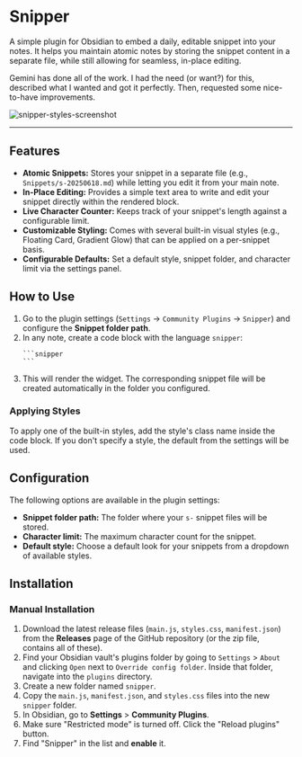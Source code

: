 # Snipper

A simple plugin for Obsidian to embed a daily, editable snippet into your notes. It helps you maintain atomic notes by storing the snippet content in a separate file, while still allowing for seamless, in-place editing.

Gemini has done all of the work. I had the need (or want?) for this, described what I wanted and got it perfectly. Then, requested some nice-to-have improvements.

![snipper-styles-screenshot](https://github.com/user-attachments/assets/6284b2cc-1455-420e-b36a-274dacc2501c)

---

## Features

- **Atomic Snippets:** Stores your snippet in a separate file (e.g., `Snippets/s-20250618.md`) while letting you edit it from your main note.
- **In-Place Editing:** Provides a simple text area to write and edit your snippet directly within the rendered block.
- **Live Character Counter:** Keeps track of your snippet's length against a configurable limit.
- **Customizable Styling:** Comes with several built-in visual styles (e.g., Floating Card, Gradient Glow) that can be applied on a per-snippet basis.
- **Configurable Defaults:** Set a default style, snippet folder, and character limit via the settings panel.

## How to Use

1.  Go to the plugin settings (`Settings` -> `Community Plugins` -> `Snipper`) and configure the **Snippet folder path**.
2.  In any note, create a code block with the language `snipper`:
    ````
    ```snipper
    ```
    ````
3.  This will render the widget. The corresponding snippet file will be created automatically in the folder you configured.

### Applying Styles

To apply one of the built-in styles, add the style's class name inside the code block. If you don't specify a style, the default from the settings will be used.

## Configuration

The following options are available in the plugin settings:

- **Snippet folder path:** The folder where your `s-` snippet files will be stored.
- **Character limit:** The maximum character count for the snippet.
- **Default style:** Choose a default look for your snippets from a dropdown of available styles.

## Installation

### Manual Installation

1.  Download the latest release files (`main.js`, `styles.css`, `manifest.json`) from the **Releases** page of the GitHub repository (or the zip file, contains all of these).
2.  Find your Obsidian vault's plugins folder by going to `Settings` > `About` and clicking `Open` next to `Override config folder`. Inside that folder, navigate into the `plugins` directory.
3.  Create a new folder named `snipper`.
4.  Copy the `main.js`, `manifest.json`, and `styles.css` files into the new `snipper` folder.
5.  In Obsidian, go to **Settings** > **Community Plugins**.
6.  Make sure "Restricted mode" is turned off. Click the "Reload plugins" button.
7.  Find "Snipper" in the list and **enable** it.
